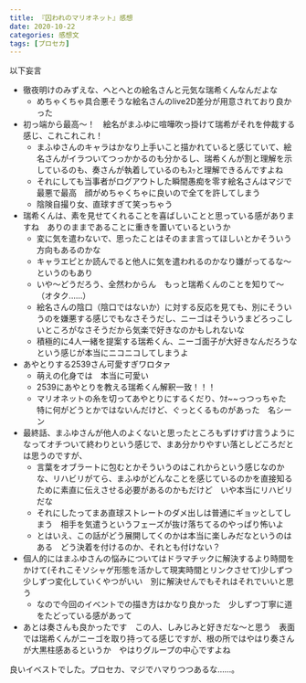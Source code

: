 ```yaml
---
title: 『囚われのマリオネット』感想
date: 2020-10-22
categories: 感想文
tags: [プロセカ]
---
```


以下妄言　

- 徹夜明けのみずえな、へとへとの絵名さんと元気な瑞希くんなんだよな
  - めちゃくちゃ具合悪そうな絵名さんのlive2D差分が用意されており良かった
- 初っ端から最高～！　絵名がまふゆに喧嘩吹っ掛けて瑞希がそれを仲裁する感じ、これこれこれ！
  - まふゆさんのキャラはかなり上手いこと描かれていると感じていて、絵名さんがイラついてつっかかるのも分かるし、瑞希くんが割と理解を示しているのも、奏さんが執着しているのもｽｯと理解できるんですよね
  - それにしても当事者がログアウトした瞬間愚痴を零す絵名さんはマジで最悪で最高　顔がめちゃくちゃに良いので全てを許してしまう
  - 陰険自撮り女、直球すぎて笑っちゃう
- 瑞希くんは、素を見せてくれることを喜ばしいことと思っている感がありますね　ありのままであることに重きを置いているというか 
  - 変に気を遣わないで、思ったことはそのまま言ってほしいとかそういう方向もあるのかな
  - キャラエピとか読んでると他人に気を遣われるのかなり嫌がってるな～というのもあり
  - いや～どうだろう、全然わからん　もっと瑞希くんのことを知りて～（オタク......）
  - 絵名さんの陰口（陰口ではないか）に対する反応を見ても、別にそういうのを嫌悪する感じでもなさそうだし、ニーゴはそういうまどろっこしいところがなさそうだから気楽で好きなのかもしれないな
  - 積極的に4人一緒を提案する瑞希くん、ニーゴ面子が大好きなんだろうなという感じが本当にニコニコしてしまうよ
- あやとりする2539さん可愛すぎワロタァ
  - 萌えの化身では　本当に可愛い
  -  2539にあやとりを教える瑞希くん解釈一致！！！
  -  マリオネットの糸を切ってあやとりにするくだり、ｳｵ~~っつっちゃた　特に何がどうとかではないんだけど、ぐっとくるものがあった　名シーン
- 最終話、まふゆさんが他人のよくないと思ったところもずけずけ言うようになってオチついて終わりという感じで、まあ分かりやすい落としどころだとは思うのですが、
  - 言葉をオブラートに包むとかそういうのはこれからという感じなのかな、リハビリがてら、まふゆがどんなことを感じているのかを直接知るために素直に伝えさせる必要があるのかもだけど　いや本当にリハビリだな
  - それにしたってまあ直球ストレートのダメ出しは普通にギョッとしてしまう　相手を気遣うというフェーズが抜け落ちてるのやっぱり怖いよ
  - とはいえ、この話がどう展開してくのかは本当に楽しみだなというのはある　どう決着を付けるのか、それとも付けない？
- 個人的にはまふゆさんの悩みについてはドラマチックに解決するより時間をかけて(それこそソシャゲ形態を活かして現実時間とリンクさせて)少しずつ少しずつ変化していくやつがいい　別に解決せんでもそれはそれでいいと思う　
  - なので今回のイベントでの描き方はかなり良かった　少しずつ丁寧に道をたどっている感があって　
- あとは奏さんも良かったです　この人、しみじみと好きだな～と思う　表面では瑞希くんがニーゴを取り持ってる感じですが、根の所ではやはり奏さんが大黒柱感あるというか　やはりグループの中心ですよね　

良いイベストでした。プロセカ、マジでハマりつつあるな......。